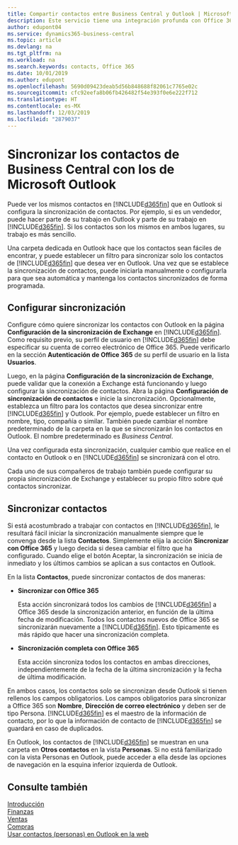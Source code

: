 ```yaml
---
title: Compartir contactos entre Business Central y Outlook | Microsoft Docs
description: Este servicio tiene una integración profunda con Office 365 para que pueda compartir contactos entre Outlook y Business Central.
author: edupont04
ms.service: dynamics365-business-central
ms.topic: article
ms.devlang: na
ms.tgt_pltfrm: na
ms.workload: na
ms.search.keywords: contacts, Office 365
ms.date: 10/01/2019
ms.author: edupont
ms.openlocfilehash: 5690d09423deab5d56b848688f82061c7765e02c
ms.sourcegitcommit: cfc92eefa8b06fb426482f54e393f0e6e222f712
ms.translationtype: HT
ms.contentlocale: es-MX
ms.lasthandoff: 12/03/2019
ms.locfileid: "2879037"
---
```

# <a name="synchronize-contacts-in-business-central-with-contacts-in-microsoft-outlook"></a>Sincronizar los contactos de Business Central con los de Microsoft Outlook
Puede ver los mismos contactos en [!INCLUDE[d365fin](includes/d365fin_md.md)] que en Outlook si configura la sincronización de contactos. Por ejemplo, si es un vendedor, puede hacer parte de su trabajo en Outlook y parte de su trabajo en [!INCLUDE[d365fin](includes/d365fin_md.md)]. Si los contactos son los mismos en ambos lugares, su trabajo es más sencillo.  

Una carpeta dedicada en Outlook hace que los contactos sean fáciles de encontrar, y puede establecer un filtro para sincronizar solo los contactos de [!INCLUDE[d365fin](includes/d365fin_md.md)] que desea ver en Outlook. Una vez que se establece la sincronización de contactos, puede iniciarla manualmente o configurarla para que sea automática y mantenga los contactos sincronizados de forma programada.  

## <a name="set-up-synchronization"></a>Configurar sincronización
Configure cómo quiere sincronizar los contactos con Outlook en la página **Configuración de la sincronización de Exchange** en [!INCLUDE[d365fin](includes/d365fin_md.md)]. Como requisito previo, su perfil de usuario en [!INCLUDE[d365fin](includes/d365fin_md.md)] debe especificar su cuenta de correo electrónico de Office 365. Puede verificarlo en la sección **Autenticación de Office 365** de su perfil de usuario en la lista **Usuarios**.  

Luego, en la página **Configuración de la sincronización de Exchange**, puede validar que la conexión a Exchange está funcionando y luego configurar la sincronización de contactos. Abra la página **Configuración de sincronización de contactos** e inicie la sincronización. Opcionalmente, establezca un filtro para los contactos que desea sincronizar entre [!INCLUDE[d365fin](includes/d365fin_md.md)] y Outlook. Por ejemplo, puede establecer un filtro en nombre, tipo, compañía o similar. También puede cambiar el nombre predeterminado de la carpeta en la que se sincronizarán los contactos en Outlook. El nombre predeterminado es *Business Central*.  

Una vez configurada esta sincronización, cualquier cambio que realice en el contacto en Outlook o en [!INCLUDE[d365fin](includes/d365fin_md.md)] se sincronizará con el otro.  

Cada uno de sus compañeros de trabajo también puede configurar su propia sincronización de Exchange y establecer su propio filtro sobre qué contactos sincronizar.  

## <a name="synchronize-contacts"></a>Sincronizar contactos
Si está acostumbrado a trabajar con contactos en [!INCLUDE[d365fin](includes/d365fin_md.md)], le resultará fácil iniciar la sincronización manualmente siempre que le convenga desde la lista **Contactos**. Simplemente elija la acción **Sincronizar con Office 365** y luego decida si desea cambiar el filtro que ha configurado. Cuando elige el botón Aceptar, la sincronización se inicia de inmediato y los últimos cambios se aplican a sus contactos en Outlook.  

En la lista **Contactos**, puede sincronizar contactos de dos maneras:

* **Sincronizar con Office 365**

  Esta acción sincronizará todos los cambios de [!INCLUDE[d365fin](includes/d365fin_md.md)] a Office 365 desde la sincronización anterior, en función de la última fecha de modificación. Todos los contactos nuevos de Office 365 se sincronizarán nuevamente a [!INCLUDE[d365fin](includes/d365fin_md.md)]. Esto típicamente es más rápido que hacer una sincronización completa.  

* **Sincronización completa con Office 365**

  Esta acción sincroniza todos los contactos en ambas direcciones, independientemente de la fecha de la última sincronización y la fecha de última modificación.  

En ambos casos, los contactos solo se sincronizan desde Outlook si tienen rellenos los campos obligatorios. Los campos obligatorios para sincronizar a Office 365 son **Nombre**, **Dirección de correo electrónico** y deben ser de tipo Persona. [!INCLUDE[d365fin](includes/d365fin_md.md)] es el maestro de la información de contacto, por lo que la información de contacto de [!INCLUDE[d365fin](includes/d365fin_md.md)] se guardará en caso de duplicados.  

En Outlook, los contactos de [!INCLUDE[d365fin](includes/d365fin_md.md)] se muestran en una carpeta en **Otros contactos** en la vista **Personas**. Si no está familiarizado con la vista Personas en Outlook, puede acceder a ella desde las opciones de navegación en la esquina inferior izquierda de Outlook.  

## <a name="see-also"></a>Consulte también
[Introducción](product-get-started.md)  
[Finanzas](finance.md)  
[Ventas](sales-manage-sales.md)  
[Compras](purchasing-manage-purchasing.md)  
[Usar contactos (personas) en Outlook en la web](https://support.office.com/article/Using-contacts-People-in-Outlook-on-the-web-1e3438c7-26b2-420c-87de-3cea9d31b5cb?appver=OWB150)  
